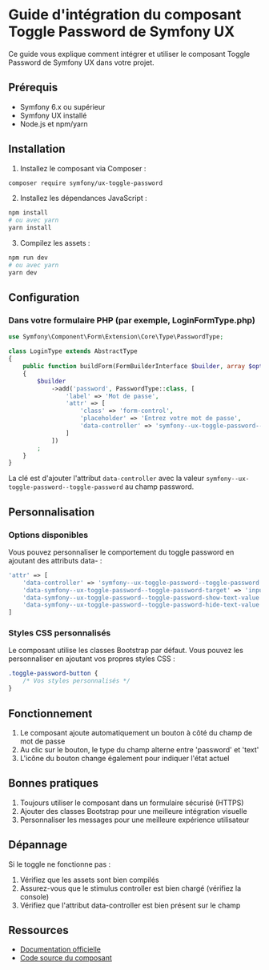 # Guide d'intégration du composant Toggle Password de Symfony UX

Ce guide vous explique comment intégrer et utiliser le composant Toggle Password de Symfony UX dans votre projet.

## Prérequis

- Symfony 6.x ou supérieur
- Symfony UX installé
- Node.js et npm/yarn

## Installation

1. Installez le composant via Composer :
```bash
composer require symfony/ux-toggle-password
```

2. Installez les dépendances JavaScript :
```bash
npm install
# ou avec yarn
yarn install
```

3. Compilez les assets :
```bash
npm run dev
# ou avec yarn
yarn dev
```

## Configuration

### Dans votre formulaire PHP (par exemple, LoginFormType.php)

```php
use Symfony\Component\Form\Extension\Core\Type\PasswordType;

class LoginType extends AbstractType
{
    public function buildForm(FormBuilderInterface $builder, array $options): void
    {
        $builder
            ->add('password', PasswordType::class, [
                'label' => 'Mot de passe',
                'attr' => [
                    'class' => 'form-control',
                    'placeholder' => 'Entrez votre mot de passe',
                    'data-controller' => 'symfony--ux-toggle-password--toggle-password'
                ]
            ])
        ;
    }
}
```

La clé est d'ajouter l'attribut `data-controller` avec la valeur `symfony--ux-toggle-password--toggle-password` au champ password.

## Personnalisation

### Options disponibles

Vous pouvez personnaliser le comportement du toggle password en ajoutant des attributs data- :

```php
'attr' => [
    'data-controller' => 'symfony--ux-toggle-password--toggle-password',
    'data-symfony--ux-toggle-password--toggle-password-target' => 'input',
    'data-symfony--ux-toggle-password--toggle-password-show-text-value' => 'Afficher',
    'data-symfony--ux-toggle-password--toggle-password-hide-text-value' => 'Masquer',
]
```

### Styles CSS personnalisés

Le composant utilise les classes Bootstrap par défaut. Vous pouvez les personnaliser en ajoutant vos propres styles CSS :

```css
.toggle-password-button {
    /* Vos styles personnalisés */
}
```

## Fonctionnement

1. Le composant ajoute automatiquement un bouton à côté du champ de mot de passe
2. Au clic sur le bouton, le type du champ alterne entre 'password' et 'text'
3. L'icône du bouton change également pour indiquer l'état actuel

## Bonnes pratiques

1. Toujours utiliser le composant dans un formulaire sécurisé (HTTPS)
2. Ajouter des classes Bootstrap pour une meilleure intégration visuelle
3. Personnaliser les messages pour une meilleure expérience utilisateur

## Dépannage

Si le toggle ne fonctionne pas :

1. Vérifiez que les assets sont bien compilés
2. Assurez-vous que le stimulus controller est bien chargé (vérifiez la console)
3. Vérifiez que l'attribut data-controller est bien présent sur le champ

## Ressources

- [Documentation officielle](https://symfony.com/bundles/ux-toggle-password/current/index.html)
- [Code source du composant](https://github.com/symfony/ux-toggle-password)
